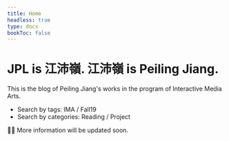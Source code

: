 ```yaml
---
title: Home
headless: true
type: docs
bookToc: false
---
```


# JPL is 江沛嶺. 江沛嶺 is Peiling Jiang.

This is the blog of Peiling Jiang's works in the program of Interactive Media Arts.

- Search by tags: IMA / Fall19 <br>
- Search by categories: Reading / Project

🙆‍♂️ More information will be updated soon.
